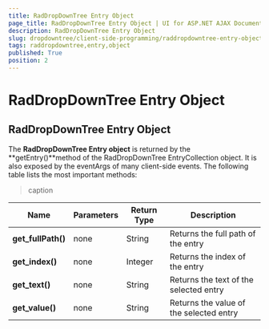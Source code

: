 ```yaml
---
title: RadDropDownTree Entry Object
page_title: RadDropDownTree Entry Object | UI for ASP.NET AJAX Documentation
description: RadDropDownTree Entry Object
slug: dropdowntree/client-side-programming/raddropdowntree-entry-object
tags: raddropdowntree,entry,object
published: True
position: 2
---
```


# RadDropDownTree Entry Object



## RadDropDownTree Entry Object

The **RadDropDownTree Entry object** is returned by the **getEntry()**method of the RadDropDownTree EntryCollection object. It is also exposed by the eventArgs of many client-side events. The following table lists the most important methods:


>caption  

| Name | Parameters | Return Type | Description |
| ------ | ------ | ------ | ------ |
| **get_fullPath()** |none|String|Returns the full path of the entry|
| **get_index()** |none|Integer|Returns the index of the entry|
| **get_text()** |none|String|Returns the text of the selected entry|
| **get_value()** |none|String|Returns the value of the selected entry|
